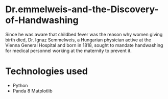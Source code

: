 # Dr.emmelweis-and-the-Discovery-of-Handwashing
Since he was aware that childbed fever was the reason why women giving birth died, Dr. Ignaz Semmelweis, a Hungarian physician active at the Vienna General Hospital and born in 1818, sought to mandate handwashing for medical personnel working at the maternity to prevent it.

# Technologies used
* Python
* Panda
8 Matplotlib

